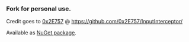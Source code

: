 ### Fork for personal use.

Credit goes to [0x2E757](https://github.com/0x2E757) @ https://github.com/0x2E757/InputInterceptor/

Available as [NuGet package](https://www.nuget.org/packages/MP3Martin.InputInterceptor/).
